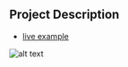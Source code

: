 ## Project Description

* [live example](https://tae898.github.io/website-templates/css3_photo_two/)

![alt text](https://github.com/learning-zone/Website-Templates/blob/master/assets/CSS3_photo_two.png "CSS3_photo_two")
